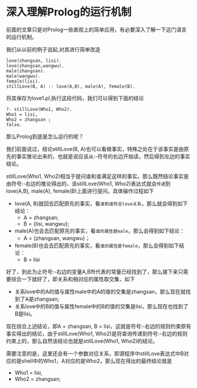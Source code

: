 # 深入理解Prolog的运行机制
前面的文章只是对Prolog一些直观上的简单应用，有必要深入了解一下这门语言的运行机制。

我们从以前的例子说起,对其进行简单改造

```
love(zhangsan, lisi).
love(zhangsan,wangwu).
male(zhangsan).
male(wangwu).
female(lisi).
stillLove(B, A) :- love(A,B), male(A), female(B).
```

将其保存为love1.pl,执行这段代码，我们可以得到下面的结论

```
?- stillLove(Who1, Who2).
Who1 = lisi,
Who2 = zhangsan ;
false.
```

那么Prolog到底是怎么运行的呢？

我们前面说过，结论stillLove(B, A)也可以看做事实，特殊之处在于该事实是由原先的事实推论出来的，也就是说应该从:-符号的右边开始读，然后得到左边的事实结论。

stillLove(Who1, Who2)相当于提问谁和谁满足这样的事实。那么既然结论事实是由符号:-右边的推论得出的，该stillLove(Who1, Who2)表达式就会`传递`到love(A,B), male(A), female(B)上面进行提问。具体操作过程如下

+ love(A, B)就回去匹配原先的事实，看`谁和谁符合love关系`，那么就会得到如下结论：
	- A = zhangsan;
	- B = {lisi, wangwu};
+ male(A)也会去匹配原先的事实，看`谁的属性是male`，那么会得到如下结论：
	- A = {zhangsan, wangwu}；
+ female(B)也会去匹配原先的事实，看`谁的属性是female`，那么会得到如下结论：
	- B = lisi

好了，到此为止符号:-右边的变量A,B所代表的常量已经找到了，那么接下来只需要综合一下就好了，即关系和相对应的属性取交集，如下

+ 关系love中的A的值与属性male中的A的值的交集是zhangsan，那么现在就找到了A是zhangsan;
+ 关系love中的B的值与属性female中的B的值的交集是lisi，那么现在也找到了B是lisi。

现在综合上述结论，即A = zhangsan, B = lisi，这就是符号:-右边的规则约束原有事实得出的结论，由于stillLove(Who1, Who2)是将查询传递到符号:-右边的规则约束上的，那么自然该结论也就是stillLove(Who1, Who2)的结论。

需要注意的是，这里还会有一个参数对应关系，即源程序中stillLove表达式中B对应的是shell中的Who1，A对应的是Who2，那么现在得出的最终结论就是

+ Who1 = lisi,
+ Who2 = zhangsan;
